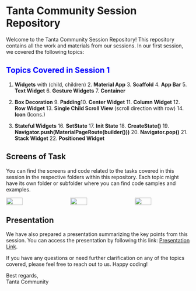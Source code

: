 # Tanta Community Session Repository

Welcome to the Tanta Community Session Repository! This repository contains all the work and materials from our sessions. In our first session, we covered the following topics:

## <font color="blue">Topics Covered in Session 1</font>


1. **Widgets** with (child, children) 2. **Material App** 3. **Scaffold** 4. **App Bar** 5. **Text Widget** 6. **Gesture Widgets** 7. **Container**

8. **Box Decoration** 9. **Padding**10. **Center Widget** 11. **Column Widget** 12. **Row Widget** 13. **Single Child Scroll View** (scroll direction with row) 14. **Icon** (Icons.)
   
15. **Stateful Widgets** 16. **SetState** 17. **Init State** 18. **CreateState()** 19. **Navigator.push(MaterialPageRoute(builder()))** 20. **Navigator.pop()** 21. **Stack Widget** 22. **Positioned Widget**

## Screens of Task

You can find the screens and code related to the tasks covered in this session in the respective folders within this repository. Each topic might have its own folder or subfolder where you can find code samples and examples.

<div style="display: flex; justify-content: space-between;">
    <img src="https://github.com/AmrAbdElHamed26/flutter_course/assets/86882938/e62132c4-4eb7-4cda-ab8e-1ebc82ec5a0e" width="30%">
    <img src="https://github.com/AmrAbdElHamed26/flutter_course/assets/86882938/6f889777-1232-4bd1-b44a-dcce5b7c4834" width="30%">
    <img src="https://github.com/AmrAbdElHamed26/flutter_course/assets/86882938/0db115d6-9bfd-4d92-a9c1-7237f51143e8" width="30%">
</div>

## Presentation

We have also prepared a presentation summarizing the key points from this session. You can access the presentation by following this link: [Presentation Link](https://tome.app/flutter-sessions/fluttering-into-the-future-an-introduction-to-flutter-clmgb4sk302gdmy5p7689eyiv).

If you have any questions or need further clarification on any of the topics covered, please feel free to reach out to us. Happy coding!

Best regards,  
Tanta Community
